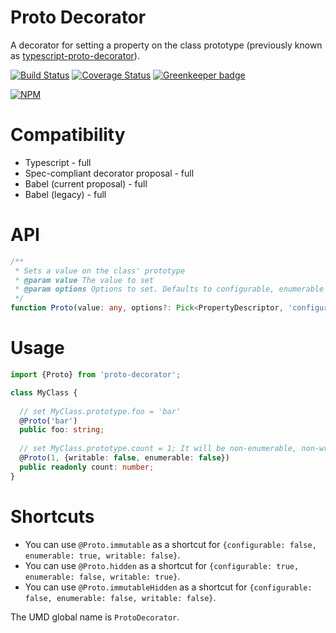 # Proto Decorator

A decorator for setting a property on the class prototype
(previously known as [typescript-proto-decorator](https://www.npmjs.com/package/typescript-proto-decorator)).

[![Build Status](https://travis-ci.org/Alorel/typescript-proto-decorator.png?branch=3.0.4)](https://travis-ci.org/Alorel/typescript-proto-decorator)
[![Coverage Status](https://coveralls.io/repos/github/Alorel/typescript-proto-decorator/badge.svg?branch=3.0.4)](https://coveralls.io/github/Alorel/typescript-proto-decorator?branch=3.0.4)
[![Greenkeeper badge](https://badges.greenkeeper.io/Alorel/typescript-proto-decorator.svg)](https://greenkeeper.io/)

[![NPM](https://nodei.co/npm/proto-decorator.png?downloads=true&downloadRank=true&stars=true)](https://www.npmjs.com/package/proto-decorator)

# Compatibility

- Typescript - full
- Spec-compliant decorator proposal - full
- Babel (current proposal) - full
- Babel (legacy) - full

# API

```typescript
/**
 * Sets a value on the class' prototype
 * @param value The value to set
 * @param options Options to set. Defaults to configurable, enumerable and writable.
 */
function Proto(value: any, options?: Pick<PropertyDescriptor, 'configurable' | 'enumerable' | 'writable'>): PropertyDecorator;
```

# Usage

```typescript
import {Proto} from 'proto-decorator';

class MyClass {
  
  // set MyClass.prototype.foo = 'bar'
  @Proto('bar')
  public foo: string;
  
  // set MyClass.prototype.count = 1; It will be non-enumerable, non-writable.
  @Proto(1, {writable: false, enumerable: false})
  public readonly count: number;
}
```

# Shortcuts

- You can use `@Proto.immutable` as a shortcut for `{configurable: false, enumerable: true, writable: false}`.
- You can use `@Proto.hidden` as a shortcut for `{configurable: true, enumerable: false, writable: true}`.
- You can use `@Proto.immutableHidden` as a shortcut for `{configurable: false, enumerable: false, writable: false}`.

The UMD global name is `ProtoDecorator`.
